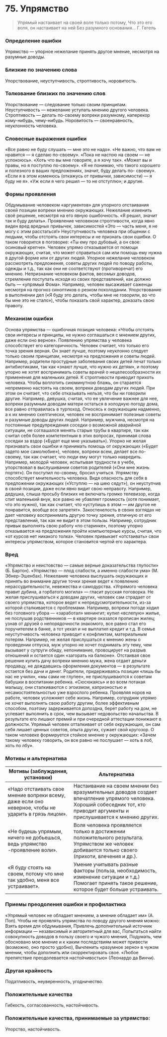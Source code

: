 # 75. Упрямство

>Упрямый настаивает на своей воле только потому, 
Что это его воля, он настаивает на ней 
Без разумного основания...
Г. Гегель

### Определение ошибки
Упрямство — упорное нежелание принять другое мнение, несмотря на разумные доводы.

### Близкие по значению слова
Упорствование, неуступчивость, строптивость, норовитость.

### Толкование близких по значению слов
Упорствование — следование только своим принципам.
Неуступчивость — нежелание уступать мнению другого человека.
Строптивость — делать по-своему вопреки разумному, наперекор кому-нибудь, чему-нибудь.
Норовитость — своенравность, неуклонность человека.

### Словесные выражения ошибки
«Все равно не буду слушать — мне это не надо».
«Не важно, что вам не нравится — я сделаю по-своему».
«Пока не настою на своем — не успокоюсь».
«Хоть что вы мне говорите, а я хочу так».
«Может вы и правы, но я поступлю по-своему».
«Я не понимаю, что такого хорошего и полезного в ваших предложениях, значит, буду делать по- своему».
«Если я в этом изменюсь (откажусь от привычки, зависимости) — я буду не я».
«Уж если я чего решил — то не отступлю»; и другие.

### Формы проявления
Обдумывание человеком «аргументов» для упорного отстаивания своей позиции вопреки мнению окружающих.
Нежелание изменить своё решение, несмотря на его явную ошибочность. «Я решил, значит так и буду делать».
Проявление человеком строптивости, когда явно виден вред вредных привычек, зависимостей «Это — часть меня, я не могу с этим расстаться!»
Неуступчивость человека при общении с людьми, чтобы отстоять свои интересы и не признать свои ошибки. О таком говорится в поговорке: «Ты ему про дубовый, а он свое: осиновый крепче».
Человек упрямо отказывается от помощи окружающих, считая, что может справиться сам или помощь ему нужна в другой форме или от других людей.
Упорное нежелание человеком рассмотреть предложения, советы других людей по поводу работы, одежды и т.д., так как они не соответствуют (противоречат) его мнению.
Непризнание человеком фактов, весомых доводов, стремление поступать исходя из своих представлений, как должно быть — «упрямый Фома». Например, человек высаживает саженцы несмотря на прогноз синоптиков о резком похолодании.
Упорствование в выполнении дел («Я буду это делать, чтобы мне не говорили, во что бы мне это не стало»), чтобы показать свой характер, доказать свою правоту.

### Механизм ошибки
Основа упрямства — ошибочная позиция человека: «Чтобы отстоять свои интересы и принципы, не нужно соглашаться с мнением других, даже если оно верное».
Появлению упрямства у человека способствует его категоричность. Человек считает, что только его точка зрения верная. Он знает лучше, поэтому неуклонно следует только своим принципам, несмотря на предложения и советы людей. Например, родители простудные заболевания своих детей лечат только антибиотиками, так как «знают лучше, что нужно их детям», и поэтому упорно не хотят воспринимать советы врачей о нецелесообразности их применения для маленьких детей.
К строптивости приводит прихоть человека. Чтобы воплотить сиюминутною блажь, он старается непременно настоять на своем, вопреки доводам других людей. При этом он считает, что себе отказывать нельзя, что бы ни говорили другие. Например, девушка, считая, что ее увлечение важнее для нее, вопреки разумным доводам матери остаться в холодную погоду дома, все равно отправилась в турпоход.
Относясь к окружающим надменно, а к их мнению скептически, человек не воспринимает полезные советы и разумные доводы других людей. Например, мужчина, несмотря на постоянные предупреждения соседки о возможной аварийной ситуации, не соглашался менять старые трубы в квартире, так как считал себя более компетентным в этих вопросах, принимая слова соседки за вздор («Будет еще мне указывать»).
Упорно не желая признавать свои ошибки и принимать помощь от окружающих («Будет задето мое самолюбие»), человек, вопреки всем, делает все по-своему, так как считает, что люди ему могут только навредить. Например, молодой человек, испытывая трудности в учебе, упорствовал в выслушивании советов родителей («Они мне жизнь портят»). Он поступил по-своему, бросил учиться.
Упрямству способствует мнительность человека. Видя опасность для себя в предложении окружающих («Уступлю — на шею сядут»), он неуступчив в своей позиции, даже если явно видит свою неправоту. Например, дедушка, слыша просьбу близких не включать громко телевизор, когда спит маленький внук, все равно не убавляет громкость (хотя понимает, что это нужно), так как считает, что «уступишь в этом — им другое не понравится, вообще все запретят».
Закостенелость в своих взглядах не дает человеку воспринимать другую точку зрения, отличную от его представлений, так как не видит в этом пользы. Например, сотрудник привык выполнять свою работу «по старинке», поэтому упорно отказывается на предложения пройти компьютерные курсы, считая, что «от курсов нет никакого толка».
Человек привыкает «отстаивать» свои интересы упрямством, которое становится чертой его характера.

### Вред
«Упрямство и неистовство — самые верные доказательства глупости» (Б. Бартон). «Упрямство — плод слабости, а именно слабости ума» (М. Эбнер-Эшенбах). Нежелание человека выслушать окружающих и принять во внимание другие точки зрения ведет к появлению нерассудительности, невежества и самодурства.
«Упрямого человека правит дубина, а горбатого могила» — гласит русская поговорка. Не желая прислушиваться к доводам других, человек сам страдает от своего упрямства, которое ведет к непредусмотрительности, из-за которой сталкивается с проблемами. Например, вопреки погоде ходил без головного убора — «заработал» менингит; купил «вслепую» жилье, не послушав родственников — в квартире оказался прописан жилец; узнав от друзей о непорядочности знакомого, все равно стал его поручителем в банке, а тот уехал и не выплатил кредит и т.д.
В семье неуступчивость человека приводит к конфликтам, материальным потерям. Например, не желая прислушаться к мнению жены о проведении отпуска, муж упорно не хочет поднимать эту тему, чем вызывает у супруги обиду, непонимание, провоцирует на разрыв отношений и остается один «загорать на балконе». Отстаивая свое решение купить дачу вопреки мнению мужа, жена отдает деньги продавцу, не дождавшись оформления документов — в результате остается без дачи и денег.
Родители, придерживаясь позиции «лишь бы нас не учили», «мы сами не глупее», не прислушиваются к советам бабушки в воспитании ребенка. «Сюсюкаясь» и во всем потакая малышу, они сталкиваются с эгоизмом, капризностью и несамостоятельностью уже взрослого ребенка.
Проявляя норов на работе, человек усложняет себе жизнь. Например, сотрудник упрямо не хочет выполнять свою работу другим, более эффективным способом, поэтому задерживается допоздна, берет работу на дом, не успевает выполнить в срок, чем вызывает недовольство начальства. В результате его лишают премий и при очередной аттестации понижают в должности.
Упрямый человек отталкивает от себя окружающих, он сам себя лишает ценных советов, опыта других, сужает свой кругозор. О таком человеке формируется стойкое мнение у окружающих: «Зачем такому человеку говорить, он все равно не послушает — хоть в лоб, хоть по лбу».

### Мотивы и альтернатива
Мотивы (заблуждения, установки) | Альтернатива
--- | ---
«Надо отстаивать свое мнение вопреки всему, даже если оно неверное, чтобы не ударить в грязь лицом». | Настаивание на своем мнении без вразумительных доводов создает впечатление упрямого человека. Хороший собеседник тот, кто приводит аргументы и прислушивается к мнению других.
«Не будешь упрямым, ничего не добьешься, ведь упрямство -проявление воли». | Воля человека проявляется только в достижении положительного результата. Упрямством же человек добивается только своего (прихоти, влечения и др.).
«Я буду стоять на своем, потому что мне так удобно, меня все устраивает». | Умение учитывать разные факторы (польза, необходимость, изменение ситуации и т.д.) Помогает принять такое решение, которое будет больше устраивать.

### Приемы преодоления ошибки и профилактика
«Упрямый человек не обладает мнением, а мнение обладает им» (А. Поп).
Чтобы не проявлять упрямства по поводу другого мнения можно:
Взять время для обдумывания,
Привлечь дополнительный источник информации — независимый и авторитетный для вас,
Попытаться найти совокупность доводов в пользу своего и чужого мнения,
Подумать, чем обосновано мое мнение и к каким последствиям может привести (возможно, оно просто удобно),
Вычленить «разумное зерно» в чужом мнении, чтобы дополнить или скорректировать свое.
«Любое препятствие преодолевается настойчивостью» (Леонардо да Винчи).

### Другая крайность 
Податливость, неуверенность, угодничество.

### Положительные качества 
Гибкость, согласованность, настойчивость.

### Положительные качества, принимаемые за упрямство: 
Упорство, настойчивость.
 
